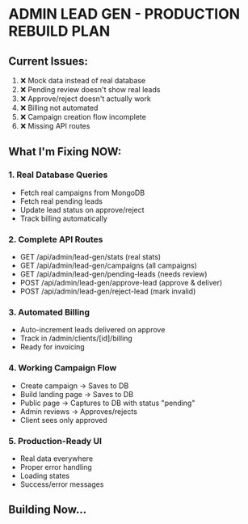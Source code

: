 # ADMIN LEAD GEN - PRODUCTION REBUILD PLAN

## Current Issues:
1. ❌ Mock data instead of real database
2. ❌ Pending review doesn't show real leads
3. ❌ Approve/reject doesn't actually work
4. ❌ Billing not automated
5. ❌ Campaign creation flow incomplete
6. ❌ Missing API routes

## What I'm Fixing NOW:

### 1. Real Database Queries
- Fetch real campaigns from MongoDB
- Fetch real pending leads
- Update lead status on approve/reject
- Track billing automatically

### 2. Complete API Routes
- GET /api/admin/lead-gen/stats (real stats)
- GET /api/admin/lead-gen/campaigns (all campaigns)
- GET /api/admin/lead-gen/pending-leads (needs review)
- POST /api/admin/lead-gen/approve-lead (approve & deliver)
- POST /api/admin/lead-gen/reject-lead (mark invalid)

### 3. Automated Billing
- Auto-increment leads delivered on approve
- Track in /admin/clients/[id]/billing
- Ready for invoicing

### 4. Working Campaign Flow
- Create campaign → Saves to DB
- Build landing page → Saves to DB
- Public page → Captures to DB with status "pending"
- Admin reviews → Approves/rejects
- Client sees only approved

### 5. Production-Ready UI
- Real data everywhere
- Proper error handling
- Loading states
- Success/error messages

## Building Now...
